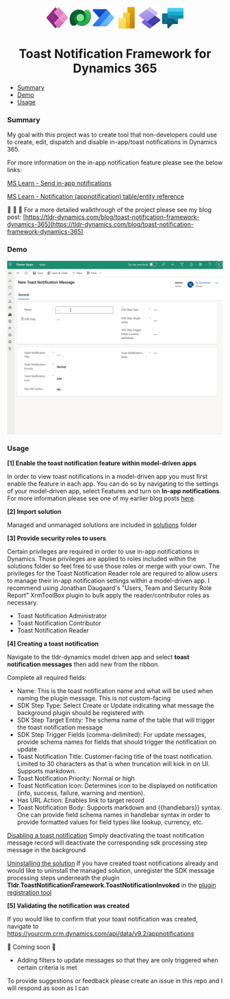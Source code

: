 <div align="center">
  <img alt="PowerApps" src="/img/PowerApps_scalable.svg" height="50">
  <img alt="Dataverse" src="/img/Dataverse_scalable.svg" height="50">
  <img alt="PowerAutomate" src="/img/PowerAutomate_scalable.svg" height="50">
  <img alt="PowerBI" src="/img/PowerBI_scalable.svg" height="50">
  <img alt="PowerPages" src="/img/PowerPages_scalable.svg" height="50">
  <img alt="PowerVirtualAgents" src="/img/PowerVirtualAgents_scalable.svg" height="50">
  <h1>Toast Notification Framework for Dynamics 365</h1>
</div>

- [Summary](#summary)
- [Demo](#demo)
- [Usage](#usage)

### Summary

My goal with this project was to create tool that non-developers could use to create, edit, dispatch and disable in-app/toast notifications in Dynamics 365.

For more information on the in-app notification feature please see the below links:

[MS Learn - Send in-app notifications](https://learn.microsoft.com/en-us/power-apps/developer/model-driven-apps/clientapi/send-in-app-notifications)

[MS Learn - Notification (appnotification) table/entity reference](https://learn.microsoft.com/en-us/power-apps/developer/data-platform/reference/entities/appnotification)

📣 📣 📣 For a more detailed walkthrough of the project please see my blog post: [https://tldr-dynamics.com/blog/toast-notification-framework-dynamics-365](https://tldr-dynamics.com/blog/toast-notification-framework-dynamics-365)

### Demo

<div>
  <img align="center" src="./img/toast-notification-demo.gif" />
</div>

### Usage

**[1] Enable the toast notification feature within model-driven apps**

In order to view toast notifications in a model-driven app you must first enable the feature in each app. You can do so by navigating to the settings of your model-driven app, select Features and turn on **In-app notifications**. For more information please see one of my earlier blog posts [here](https://tldr-dynamics.com/blog/in-app-toast-notifications).

**[2] Import solution**

Managed and unmanaged solutions are included in [solutions](./solutions) folder

**[3] Provide security roles to users**

Certain privileges are required in order to use in-app notifications in Dynamics. Those privileges are applied to roles included within the solutions folder so feel free to use those roles or merge with your own. The privileges for the Toast Notification Reader role are required to allow users to manage their in-app notification settings within a model-driven app. I recommend using Jonathan Daugaard's "Users, Team and Security Role Report" XrmToolBox plugin to bulk apply the reader/contributor roles as necessary.

- Toast Notification Administrator
- Toast Notification Contributor
- Toast Notification Reader

**[4] Creating a toast notification**

Navigate to the tldr-dynamics model driven app and select **toast notification messages** then add new from the ribbon.

Complete all required fields:

- Name: This is the toast notification name and what will be used when naming the plugin message. This is not custom-facing
- SDK Step Type: Select Create or Update indicating what message the background plugin should be registered with
- SDK Step Target Entity: The schema name of the table that will trigger the toast notification message
- SDK Step Trigger Fields (comma-delimited): For update messages, provide schema names for fields that should trigger the notification on update
- Toast Notification Title: Customer-facing title of the toast notification. Limited to 30 characters as that is when truncation will kick in on UI. Supports markdown.
- Toast Notification Priority: Normal or high
- Toast Notification Icon: Determines icon to be displayed on notification (info, success, failure, warning and mention).
- Has URL Action: Enables link to target record
- Toast Notification Body: Supports markdown and {{handlebars}} syntax. One can provide field schema names in handlebar syntax in order to provide formatted values for field types like lookup, currency, etc.

<ins>Disabling a toast notification</ins>
Simply deactivating the toast notification message record will deactivate the corresponding sdk processing step message in the background

<ins>Uninstalling the solution</ins>
If you have created toast notifications already and would like to uninstall the managed solution, unregister the SDK message processing steps underneath the plugin **Tldr.ToastNotificationFramework.ToastNotificationInvoked** in the [plugin registration tool](https://www.nuget.org/packages/Microsoft.CrmSdk.XrmTooling.PluginRegistrationTool/)

**[5] Validating the notification was created**

If you would like to confirm that your toast notification was created, navigate to https://yourcrm.crm.dynamics.com/api/data/v9.2/appnotifications

📌 Coming soon 📌

- Adding filters to update messages so that they are only triggered when certain criteria is met

To provide suggestions or feedback please create an issue in this repo and I will respond as soon as I can

